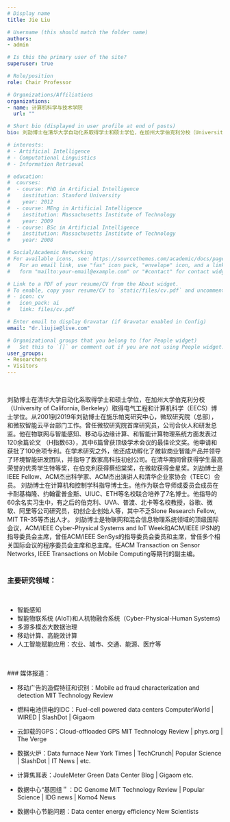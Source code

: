 ```yaml
---
# Display name
title: Jie Liu

# Username (this should match the folder name)
authors:
- admin

# Is this the primary user of the site?
superuser: true

# Role/position
role: Chair Professor

# Organizations/Affiliations
organizations:
- name: 计算机科学与技术学院
  url: ""

# Short bio (displayed in user profile at end of posts)
bio: 刘劼博士在清华大学自动化系取得学士和硕士学位，在加州大学伯克利分校（University of California, Berkeley）取得电气工程和计算机科学（EECS）博士学位。从2001到2019年刘劼博士在施乐帕克研究中心，微软研究院（总部），和微软智能云平台部门工作。曾任微软研究院首席研究员，公司合伙人和研发总监。

# interests:
# - Artificial Intelligence
# - Computational Linguistics
# - Information Retrieval

# education:
#  courses:
#  - course: PhD in Artificial Intelligence
#    institution: Stanford University
#    year: 2012
#  - course: MEng in Artificial Intelligence
#    institution: Massachusetts Institute of Technology
#    year: 2009
#  - course: BSc in Artificial Intelligence
#    institution: Massachusetts Institute of Technology
#    year: 2008

# Social/Academic Networking
# For available icons, see: https://sourcethemes.com/academic/docs/page-builder/#icons
#   For an email link, use "fas" icon pack, "envelope" icon, and a link in the
#   form "mailto:your-email@example.com" or "#contact" for contact widget.

# Link to a PDF of your resume/CV from the About widget.
# To enable, copy your resume/CV to `static/files/cv.pdf` and uncomment the lines below.
# - icon: cv
#   icon_pack: ai
#   link: files/cv.pdf

# Enter email to display Gravatar (if Gravatar enabled in Config)
email: "dr.liujie@live.com"

# Organizational groups that you belong to (for People widget)
#   Set this to `[]` or comment out if you are not using People widget.
user_groups:
- Researchers
- Visitors
---
```

<br>

刘劼博士在清华大学自动化系取得学士和硕士学位，在加州大学伯克利分校（University of California, Berkeley）取得电气工程和计算机科学（EECS）博士学位。从2001到2019年刘劼博士在施乐帕克研究中心，微软研究院（总部），和微软智能云平台部门工作。曾任微软研究院首席研究员，公司合伙人和研发总监。他在物联网与智能感知、移动与边缘计算、和智能计算物理系统方面发表过120余篇论文 （H指数63），其中6篇曾获顶级学术会议的最佳论文奖。他申请和获批了100余项专利。在学术研究之外，他还成功孵化了微软商业智能产品并领导了环境智能研发团队，并指导了数家高科技初创公司。在清华期间曾获得学生最高荣誉的优秀学生特等奖，在伯克利获得蔡绍棠奖，在微软获得金星奖。刘劼博士是IEEE Fellow、ACM杰出科学家、ACM杰出演讲人和清华企业家协会（TEEC）会员。
刘劼博士在计算机和控制学科指导博士生。他作为联合导师或委员会成员在卡耐基梅隆、约翰霍普金斯、UIUC、ETH等名校联合培养了7名博士。他指导的60余名实习生中，有之后的伯克利、UVA、普渡、北卡等名校教授，谷歌、微软、阿里等公司研究员，初创企业创始人等，其中不乏Slone Research Fellow, MIT TR-35等杰出人才。
刘劼博士是物联网和混合信息物理系统领域的顶级国际会议，ACM/IEEE Cyber-Physical Systems and IoT Week和ACM/IEEE IPSN的指导委员会主席，曾任ACM/IEEE SenSys的指导委员会委员和主席，曾任多个相关国际会议的程序委员会主席和总主席。任ACM Transaction on Sensor Networks, IEEE Transactions on Mobile Computing等期刊的副主编。
<br>
<br>
### 主要研究领域：
<br>

* 智能感知
* 智能物联系统 (AIoT)和人机物融合系统（Cyber-Physical-Human Systems)
* 多源多模态大数据治理
* 移动计算、高能效计算
* 人工智能赋能应用：农业、城市、交通、能源、医疗等
<br>
<br>
### 媒体报道：
<br>

* 移动广告的造假特征和识别：Mobile ad fraud characterization and detection 
MIT Technology Review

* 燃料电池供电的IDC：Fuel-cell powered data centers
ComputerWorld | WIRED | SlashDot | Gigaom

* 云卸载的GPS：Cloud-offloaded GPS
MIT Technology Review | phys.org | The Verge

* 数据火炉：Data furnace
New York Times | TechCrunch| Popular Science | SlashDot | IT News | etc.

* 计算焦耳表：JouleMeter
Green Data Center Blog | Gigaom etc.

* 数据中心“基因组＂：DC Genome
MIT Technology Review | Popular Science | IDG news | Komo4 News

* 数据中心节能问题：Data center energy efficiency
New Scientists